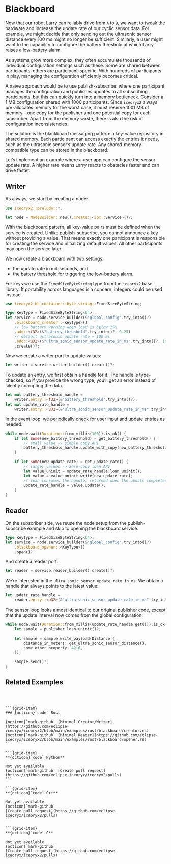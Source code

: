 # Blackboard

Now that our robot Larry can reliably drive from `A` to `B`, we want to tweak
the hardware and increase the update rate of our cyclic sensor data. For
example, we might decide that only sending out the ultrasonic sensor distance
every 100 ms might no longer be sufficient. Similarly, a user might want
to the capability to configure the battery threshold at which Larry raises
a low-battery alarm.

As systems grow more complex, they often accumulate thousands of individual
configuration settings such as these. Some are shared between participants,
others are participant-specific. With hundreds of participants in play,
managing the configuration efficiently becomes critical.

A naïve approach would be to use publish-subscribe: where one participant
manages the configuration and publishes updates to all subscribing
participants, but this can quickly turn into a memory bottleneck. Consider a
1 MB configuration shared with 1000 participants. Since `iceoryx2` always
pre-allocates memory for the worst case, it must reserve 1001 MB of memory -
one copy for the publisher and one potential copy for each subscriber. Apart
from the memory waste, there is also the risk of configuration inconsistencies.

The solution is the blackboard messaging pattern: a key-value repository in
shared memory. Each participant can access exactly the entries it needs, such
as the ultrasonic sensor’s update rate. Any shared-memory-compatible type can
be stored in the blackboard.

Let’s implement an example where a user app can configure the sensor update
rate. A higher rate means Larry reacts to obstacles faster and can drive faster.

## Writer

As always, we start by creating a node:

```rust
use iceoryx2::prelude::*;

let node = NodeBuilder::new().create::<ipc::Service>()?;
```

With the blackboard pattern, all key-value pairs must be defined when the
service is created. Unlike publish-subscribe, you cannot announce a key without
providing a value. That means exactly one participant is responsible for
creating the service and initializing default values. All other participants
may open the service later.

We now create a blackboard with two settings:

* the update rate in milliseconds, and
* the battery threshold for triggering the low-battery alarm.

For keys we use the `FixedSizeByteString` type from the `iceoryx2` base library.
If portability across languages is a concern, integers could be used instead.

```rust
use iceoryx2_bb_container::byte_string::FixedSizeByteString;

type KeyType = FixedSizeByteString<64>;
let service = node.service_builder(&"global_config".try_into()?)
    .blackboard_creator::<KeyType>()
    // low battery warning when load is below 25%
    .add::<f32>(&"battery_threshold".try_into()?, 0.25)
    // default ultrasonic update rate = 100 ms
    .add::<u32>(&"ultra_sonic_sensor_update_rate_in_ms".try_into()?, 100)
    .create()?;
```

Now we create a writer port to update values:

```rust
let writer = service.writer_builder().create()?;
```

To update an entry, we first obtain a handle for it. The handle is type-checked,
so if you provide the wrong type, you’ll get an error instead of silently
corrupting the data.

```rust
let mut battery_threshold_handle =
    writer.entry::<f32>(&"battery_threshold".try_into()?);
let mut update_rate_handle =
    writer.entry::<u32>(&"ultra_sonic_sensor_update_rate_in_ms".try_into()?);
```

In the event loop, we periodically check for user input and update entries as
needed:

```rust
while node.wait(Duration::from_millis(100)).is_ok() {
    if let Some(new_battery_threshold) = get_battery_threshold() {
        // small value -> simple copy API
        battery_threshold_handle.update_with_copy(new_battery_threshold);
    }

    if let Some(new_update_rate) = get_update_rate() {
        // larger values -> zero-copy loan API
        let value_uninit = update_rate_handle.loan_uninit();
        let value = value_uninit.write(new_update_rate);
        // loan consumes the handle, returned when the update completes
        update_rate_handle = value.update();
    }
}
```

## Reader

On the subscriber side, we reuse the node setup from the publish-subscribe
example and skip to opening the blackboard service:

```rust
type KeyType = FixedSizeByteString<64>;
let service = node.service_builder(&"global_config".try_into()?)
    .blackboard_opener::<KeyType>()
    .open()?;
```

And create a reader port:

```rust
let reader = service.reader_builder().create()?;
```

We’re interested in the `ultra_sonic_sensor_update_rate_in_ms`. We obtain a
handle that always points to the latest value:

```rust
let update_rate_handle =
    reader.entry::<u32>(&"ultra_sonic_sensor_update_rate_in_ms".try_into()?);
```

The sensor loop looks almost identical to our original publisher code, except
that the update interval now comes from the global configuration:

```rust
while node.wait(Duration::from_millis(update_rate_handle.get())).is_ok() {
    let sample = publisher.loan_uninit()?;

    let sample = sample.write_payload(Distance {
        distance_in_meters: get_ultra_sonic_sensor_distance(),
        some_other_property: 42.0,
    });

    sample.send()?;
}
```

## Related Examples

<!-- markdownlint-disable-next-line MD033 -->
<br/>

````{grid} 1 1 2 2

```{grid-item}
### {octicon}`code` Rust

{octicon}`mark-github` [Minimal Creator/Writer](https://github.com/eclipse-iceoryx/iceoryx2/blob/main/examples/rust/blackboard/creator.rs)  
{octicon}`mark-github` [Minimal Reader](https://github.com/eclipse-iceoryx/iceoryx2/blob/main/examples/rust/blackboard/opener.rs)
```

```{grid-item}
**{octicon}`code` Python**

Not yet available  
{octicon}`mark-github` [Create pull request](https://github.com/eclipse-iceoryx/iceoryx2/pulls)
```

```{grid-item}
**{octicon}`code` C++**

Not yet available  
{octicon}`mark-github` 
[Create pull request](https://github.com/eclipse-iceoryx/iceoryx2/pulls)
```

```{grid-item}
**{octicon}`code` C**

Not yet available  
{octicon}`mark-github` 
[Create pull request](https://github.com/eclipse-iceoryx/iceoryx2/pulls)
```


````
